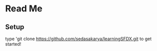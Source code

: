 # Read Me 

## Setup

type 'git clone https://github.com/sedasakarya/learningSFDX.git to get started!


